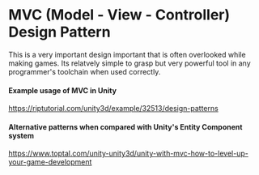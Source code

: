 # MVC (Model - View - Controller) Design Pattern

This is a very important design important that is often overlooked while making games. Its relatvely simple to grasp but very powerful tool in any programmer's toolchain when used correctly. 

#### Example usage of MVC in Unity 
https://riptutorial.com/unity3d/example/32513/design-patterns

#### Alternative patterns when compared with Unity's Entity Component system 
https://www.toptal.com/unity-unity3d/unity-with-mvc-how-to-level-up-your-game-development
